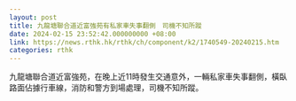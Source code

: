 ```yaml
---
layout: post
title: 九龍塘聯合道近富強苑有私家車失事翻側　司機不知所蹤
date: 2024-02-15 23:52:42.000000000 +08:00
link: https://news.rthk.hk/rthk/ch/component/k2/1740549-20240215.htm
categories: rthk
---
```


九龍塘聯合道近富強苑，在晚上近11時發生交通意外，一輛私家車失事翻側，橫臥路面佔據行車線，消防和警方到場處理，司機不知所蹤。
